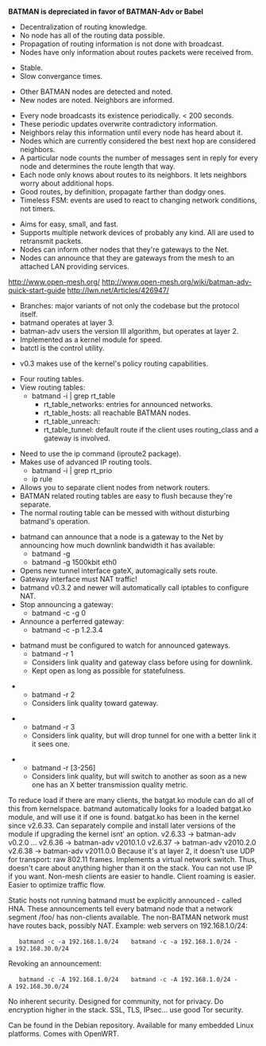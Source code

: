 **BATMAN is depreciated in favor of BATMAN-Adv or Babel**

- Decentralization of routing knowledge.
- No node has all of the routing data possible.
- Propagation of routing information is not done with broadcast.
- Nodes have only information about routes packets were received from.

<!-- -->

- Stable.
- Slow convergance times.

<!-- -->

- Other BATMAN nodes are detected and noted.
- New nodes are noted. Neighbors are informed.

<!-- -->

- Every node broadcasts its existence periodically. \< 200 seconds.
- These periodic updates overwrite contradictory information.
- Neighbors relay this information until every node has heard about it.
- Nodes which are currently considered the best next hop are considered
  neighbors.
- A particular node counts the number of messages sent in reply for
  every node and determines the route length that way.
- Each node only knows about routes to its neighbors. It lets neighbors
  worry about additional hops.
- Good routes, by definition, propagate farther than dodgy ones.
- Timeless FSM: events are used to react to changing network conditions,
  not timers.

<!-- -->

- Aims for easy, small, and fast.
- Supports multiple network devices of probably any kind. All are used
  to retransmit packets.
- Nodes can inform other nodes that they're gateways to the Net.
- Nodes can announce that they are gateways from the mesh to an attached
  LAN providing services.

<http://www.open-mesh.org/>
<http://www.open-mesh.org/wiki/batman-adv-quick-start-guide>
<http://lwn.net/Articles/426947/>

- Branches: major variants of not only the codebase but the protocol
  itself.
- batmand operates at layer 3.
- batman-adv users the version III algorithm, but operates at layer 2.
- Implemented as a kernel module for speed.
- batctl is the control utility.

<!-- -->

- v0.3 makes use of the kernel's policy routing capabilities.

<!-- -->

- Four routing tables.
- View routing tables:
  - batmand -i \| grep rt_table
    - rt_table_networks: entries for announced networks.
    - rt_table_hosts: all reachable BATMAN nodes.
    - rt_table_unreach:
    - rt_table_tunnel: default route if the client uses routing_class
      and a gateway is involved.

<!-- -->

- Need to use the ip command (iproute2 package).
- Makes use of advanced IP routing tools.
  - batmand -i \| grep rt_prio
  - ip rule
- Allows you to separate client nodes from network routers.
- BATMAN related routing tables are easy to flush because they're
  separate.
- The normal routing table can be messed with without disturbing
  batmand's operation.

<!-- -->

- batmand can announce that a node is a gateway to the Net by announcing
  how much downlink bandwidth it has available:
  - batmand -g <kbits> <network interface>
  - batmand -g 1500kbit eth0
- Opens new tunnel interface gateX, automagically sets route.
- Gateway interface must NAT traffic!
- batmand v0.3.2 and newer will automatically call iptables to configure
  NAT.
- Stop announcing a gateway:
  - batmand -c -g 0
- Announce a perferred gateway:
  - batmand -c -p 1.2.3.4

<!-- -->

- batmand must be configured to watch for announced gateways.
  - batmand -r 1 <interface>
  - Considers link quality and gateway class before using for downlink.
  - Kept open as long as possible for statefulness.

<!-- -->

- - batmand -r 2 <interface>
  - Considers link quality toward gateway.

<!-- -->

- - batmand -r 3 <interface>
  - Considers link quality, but will drop tunnel for one with a better
    link it it sees one.

<!-- -->

- - batmand -r \[3-256\] <interface>
  - Considers link quality, but will switch to another as soon as a new
    one has an X better transmission quality metric.

To reduce load if there are many clients, the batgat.ko module can do
all of this from kernelspace. batmand automatically looks for a loaded
batgat.ko module, and will use it if one is found. batgat.ko has been in
the kernel since v2.6.33. Can separately compile and install later
versions of the module if upgrading the kernel isnt' an option. v2.6.33
-\> batman-adv v0.2.0 ... v2.6.36 -\> batman-adv v2010.1.0 v2.6.37 -\>
batman-adv v2010.2.0 v2.6.38 -\> batman-adv v2011.0.0 Because it's at
layer 2, it doesn't use UDP for transport: raw 802.11 frames. Implements
a virtual network switch. Thus, doesn't care about anything higher than
it on the stack. You can not use IP if you want. Non-mesh clients are
easier to handle. Client roaming is easier. Easier to optimize traffic
flow.

Static hosts not running batmand must be explicitly announced - called
HNA. These announcements tell every batmand node that a network segment
/foo/ has non-clients available. The non-BATMAN network must have routes
back, possibly NAT. Example: web servers on 192.168.1.0/24:

`   batmand -c -a 192.168.1.0/24`
`   batmand -c -a 192.168.1.0/24 -a 192.168.30.0/24`

Revoking an announcement:

`   batmand -c -A 192.168.1.0/24`
`   batmand -c -A 192.168.1.0/24 -A 192.168.30.0/24`

No inherent security. Designed for community, not for privacy. Do
encryption higher in the stack. SSL, TLS, IPsec... use good Tor
security.

Can be found in the Debian repository. Available for many embedded Linux
platforms. Comes with OpenWRT.